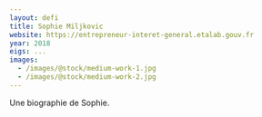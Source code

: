 ```yaml
---
layout: defi
title: Sophie Miljkovic
website: https://entrepreneur-interet-general.etalab.gouv.fr
year: 2018
eigs: ...
images:
  - /images/@stock/medium-work-1.jpg
  - /images/@stock/medium-work-2.jpg
---
```


Une biographie de Sophie.
